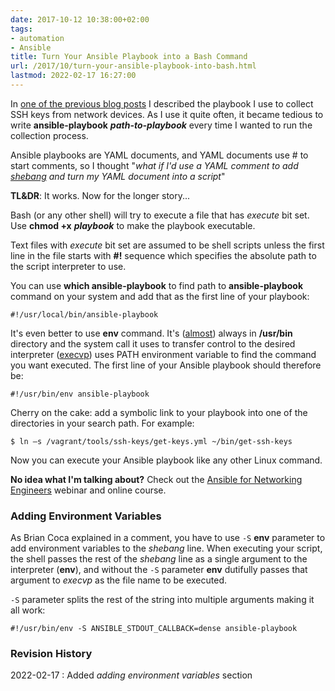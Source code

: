 ```yaml
---
date: 2017-10-12 10:38:00+02:00
tags:
- automation
- Ansible
title: Turn Your Ansible Playbook into a Bash Command
url: /2017/10/turn-your-ansible-playbook-into-bash.html
lastmod: 2022-02-17 16:27:00
---
```

In [one of the previous blog posts](http://blog.ipspace.net/2017/09/collect-ssh-keys-with-ansible.html) I described the playbook I use to collect SSH keys from network devices. As I use it quite often, it became tedious to write **ansible-playbook** ***path-to-playbook*** every time I wanted to run the collection process.

Ansible playbooks are YAML documents, and YAML documents use \# to start comments, so I thought "_what if I'd use a YAML comment to add [shebang](https://en.wikipedia.org/wiki/Shebang(Unix)) and turn my YAML document into a script_"

**TL&DR**: It works. Now for the longer story...
<!--more-->
Bash (or any other shell) will try to execute a file that has *execute* bit set. Use **chmod +x** ***playbook*** to make the playbook executable.

Text files with *execute* bit set are assumed to be shell scripts unless the first line in the file starts with **\#!** sequence which specifies the absolute path to the script interpreter to use.

You can use **which ansible-playbook** to find path to **ansible-playbook** command on your system and add that as the first line of your playbook:

```
#!/usr/local/bin/ansible-playbook
```

It's even better to use **env** command. It's ([almost](https://en.wikipedia.org/wiki/Shebang_(Unix)#Program_location)) always in **/usr/bin** directory and the system call it uses to transfer control to the desired interpreter ([execvp](https://linux.die.net/man/3/execvp)) uses PATH environment variable to find the command you want executed. The first line of your Ansible playbook should therefore be:

```
#!/usr/bin/env ansible-playbook
```

Cherry on the cake: add a symbolic link to your playbook into one of the directories in your search path. For example:

```
$ ln –s /vagrant/tools/ssh-keys/get-keys.yml ~/bin/get-ssh-keys
```

Now you can execute your Ansible playbook like any other Linux command.

**No idea what I'm talking about?** Check out the [Ansible for Networking Engineers](http://www.ipspace.net/Ansible_for_Networking_Engineers) webinar and online course.

### Adding Environment Variables

As Brian Coca explained in a comment, you have to use `-S` **env** parameter to add environment variables to the *shebang* line. When executing your script, the shell passes the rest of the *shebang* line as a single argument to the interpreter (**env**), and without the `-S` parameter **env** dutifully passes that argument to *execvp* as the file name to be executed. 

`-S` parameter splits the rest of the string into multiple arguments making it all work:

```
#!/usr/bin/env -S ANSIBLE_STDOUT_CALLBACK=dense ansible-playbook
```

### Revision History

2022-02-17
: Added *adding environment variables* section

